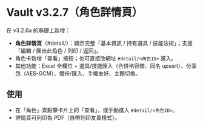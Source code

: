 # Vault v3.2.7（角色詳情頁）
在 v3.2.6a 的基礎上新增：

- **角色詳情頁**（#detail/<id>）：顯示完整「基本資訊 / 持有道具 / 技能法術」；支援「編輯 / 匯出此角色 / 列印 / 返回」。
- 角色卡新增「查看」按鈕；也可直接改網址 `#detail/<角色ID>` 進入。
- 其他功能：Excel 全欄位 + 道具/技能匯入（合併格容錯、同名 upsert）、分享包（AES-GCM）、備份/匯入、手機友好、主題切換。

## 使用
- 在「角色」頁點擊卡片上的「查看」，或手動進入 `#detail/<角色ID>`。
- 詳情頁可列印為 PDF（自帶列印友善樣式）。
